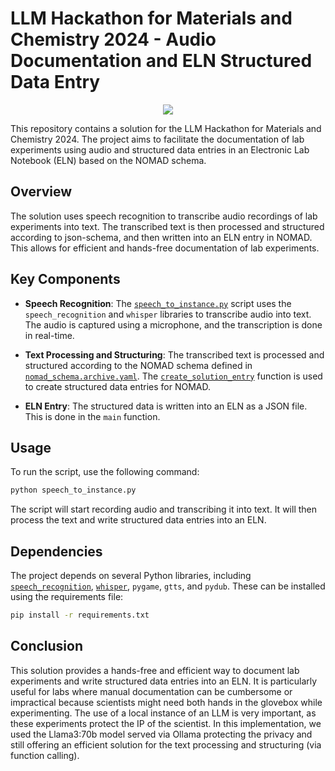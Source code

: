 # LLM Hackathon for Materials and Chemistry 2024 - Audio Documentation and ELN Structured Data Entry

<p align="center">
  <img src="https://github.com/hampusnasstrom/speech-schema-filling/assets/64071335/e28e1156-ac53-4212-bc1a-d211106211b9">
</p>
This repository contains a solution for the LLM Hackathon for Materials and Chemistry 2024. The project aims to facilitate the documentation of lab experiments using audio and structured data entries in an Electronic Lab Notebook (ELN) based on the NOMAD schema.

## Overview

The solution uses speech recognition to transcribe audio recordings of lab experiments into text. The transcribed text is then processed and structured according to json-schema, and then written into an ELN entry in NOMAD. This allows for efficient and hands-free documentation of lab experiments.

## Key Components

- **Speech Recognition**: The [`speech_to_instance.py`](https://github.com/hampusnasstrom/speech-schema-filling/blob/main/speech_to_instance.py) script uses the `speech_recognition` and `whisper` libraries to transcribe audio into text. The audio is captured using a microphone, and the transcription is done in real-time.

- **Text Processing and Structuring**: The transcribed text is processed and structured according to the NOMAD schema defined in [`nomad_schema.archive.yaml`](https://github.com/hampusnasstrom/speech-schema-filling/blob/main/nomad_schema.archive.yaml). The [`create_solution_entry`](https://github.com/hampusnasstrom/speech-schema-filling/blob/main/speech_to_instance.py#L31) function is used to create structured data entries for NOMAD.

- **ELN Entry**: The structured data is written into an ELN as a JSON file. This is done in the `main` function.

## Usage

To run the script, use the following command:

```sh
python speech_to_instance.py
```

The script will start recording audio and transcribing it into text. It will then process the text and write structured data entries into an ELN.

## Dependencies

The project depends on several Python libraries, including [`speech_recognition`](https://github.com/Uberi/speech_recognition#readme), [`whisper`](https://github.com/openai/whisper), `pygame`, `gtts`, and `pydub`. These can be installed using the requirements file:

```sh
pip install -r requirements.txt
```

## Conclusion

This solution provides a hands-free and efficient way to document lab experiments and write structured data entries into an ELN. It is particularly useful for labs where manual documentation can be cumbersome or impractical because scientists might need both hands in the glovebox while experimenting. The use of a local instance of an LLM is very important, as these experiments protect the IP of the scientist. In this implementation, we used the Llama3:70b model served via Ollama protecting the privacy and still offering an efficient solution for the text processing and structuring (via function calling).
